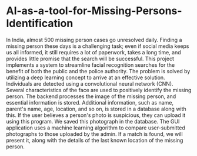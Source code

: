 # AI-as-a-tool-for-Missing-Persons-Identification

In India, almost 500 missing person cases go unresolved daily. Finding a missing person these days is a challenging task; even if social media keeps us all informed, it still requires a lot of paperwork, takes a long time, and provides little promise that the search will be successful. This project implements a system to streamline facial recognition searches for the benefit of both the public and the police authority. The problem is solved by utilizing a deep learning concept to arrive at an effective solution. Individuals are detected using a convolutional neural network (CNN). Several characteristics of the face are used to positively identify the missing person. The backend processes the image of the missing person, and essential information is stored. Additional information, such as name, parent's name, age, location, and so on, is stored in a database along with this. If the user believes a person's photo is suspicious, they can upload it using this program. We saved this photograph in the database. The GUI application uses a machine learning algorithm to compare user-submitted photographs to those uploaded by the admin. If a match is found, we will present it, along with the details of the last known location of the missing person.

